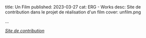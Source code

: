 title: Un Film
published: 2023-03-27
cat: ERG - Works
desc: Site de contribution dans le projet de réalisation d'un film
cover: unfilm.png



...

*[Site de contribution](http://unfilm.erg.be/)*





